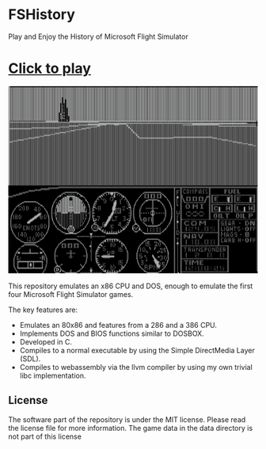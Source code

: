 FSHistory
=========

Play and Enjoy the History of Microsoft Flight Simulator

# **[Click to play][project demo]**

![web demonstration](images/slides.gif)

This repository emulates an x86 CPU and DOS, enough to emulate the first four Microsoft Flight Simulator games.

The key features are:

 * Emulates an 80x86 and features from a 286 and a 386 CPU.
 * Implements DOS and BIOS functions similar to DOSBOX.
 * Developed in C.
 * Compiles to a normal executable by using the Simple DirectMedia Layer (SDL).
 * Compiles to webassembly via the llvm compiler by using my own trivial libc implementation.

## License

The software part of the repository is under the MIT license. Please read the license file for more information. The game data in the data directory is not part of this license

[project demo]: https://s-macke.github.io/FSHistory/

